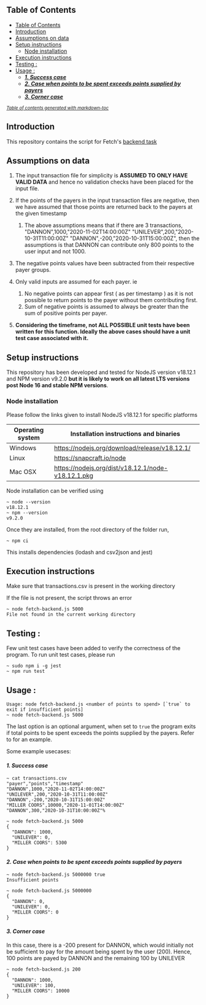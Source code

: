 ## Table of Contents

- [Table of Contents](#table-of-contents)
- [Introduction](#introduction)
- [Assumptions on data](#assumptions-on-data)
- [Setup instructions](#setup-instructions)
  - [Node installation](#node-installation)
- [Execution instructions](#execution-instructions)
- [Testing :](#testing-)
- [Usage :](#usage-)
    - [***1. Success case***](#1-success-case)
    - [***2. Case when points to be spent exceeds points supplied by payers***](#2-case-when-points-to-be-spent-exceeds-points-supplied-by-payers)
    - [***3. Corner case***](#3-corner-case)

<small><i><a href='http://ecotrust-canada.github.io/markdown-toc/'>Table of contents generated with markdown-toc</a></i></small>


## Introduction

This repository contains the script for Fetch's  [backend task](https://docs.google.com/document/d/1Yn_xAonwLOINma3MquU5ag6KoNMkrH3uA-99pJvqaWs/edit)


## Assumptions on data 

1. The input transaction file for simplicity is **ASSUMED TO ONLY HAVE VALID DATA** and hence no validation checks have been placed for the input file.
2. If the points of the payers in the input transaction files are negative, then we have assumed that those points are returned back to the payers at the given timestamp
    1. The above assumptions means that if there are 3 transactions, 
    "DANNON",1000,"2020-11-02T14:00:00Z"
    "UNILEVER",200,"2020-10-31T11:00:00Z"
    "DANNON",-200,"2020-10-31T15:00:00Z",
    then the assumptions is that DANNON can contribute only 800 points to the user input and not 1000. 

3. The negative points values have been subtracted from their respective payer groups.
4. Only valid inputs are assumed for each payer. ie
   1. No negative points can appear first ( as per timestamp ) as it is not possible to return points to the payer without them contributing first.
   2. Sum of negative points is assumed to always be greater than the sum of positive points per payer.
5. **Considering the timeframe, not ALL POSSIBLE unit tests have been written for this function. Ideally the above cases should have a unit test case associated with it.**


## Setup instructions

This repository has been developed and tested for NodeJS version v18.12.1 and NPM version v9.2.0 **but it is likely to work on all latest LTS versions post Node 16 and stable NPM versions**. 

### Node installation


Please follow the links given to install NodeJS v18.12.1 for specific platforms

| Operating system      | Installation instructions and binaries |
| ----------- | ----------- |
| Windows      | https://nodejs.org/download/release/v18.12.1/       |
| Linux   |      https://snapcraft.io/node   |
| Mac OSX  |    https://nodejs.org/dist/v18.12.1/node-v18.12.1.pkg        |


Node installation can be verified using 

``` 
~ node --version 
v18.12.1
~ npm --version
v9.2.0
```

Once they are installed, from the root directory of the folder run, 

```
~ npm ci 
```

This installs dependencies (lodash and csv2json and jest)

## Execution instructions

Make sure that transactions.csv is present in the working directory

If the file is not present, the script throws an error

```
~ node fetch-backend.js 5000
File not found in the current working directory
```
 
## Testing :

Few unit test cases have been added to verify the correctness of the program. To run unit test cases, please run 

```
~ sudo npm i -g jest
~ npm run test
```



## Usage :

```
Usage: node fetch-backend.js <number of points to spend> [`true` to exit if insufficient points]
~ node fetch-backend.js 5000 
```

The last option is an optional argument, when set to `true` the program exits if total points to be spent exceeds the points supplied by the payers. Refer to 
for an example. 

Some example usecases: 

#### ***1. Success case***

```
~ cat transactions.csv
"payer","points","timestamp"
"DANNON",1000,"2020-11-02T14:00:00Z"
"UNILEVER",200,"2020-10-31T11:00:00Z"
"DANNON",-200,"2020-10-31T15:00:00Z"
"MILLER COORS",10000,"2020-11-01T14:00:00Z"
"DANNON",300,"2020-10-31T10:00:00Z"% 

~ node fetch-backend.js 5000
{
  "DANNON": 1000,
  "UNILEVER": 0,
  "MILLER COORS": 5300
}
```


#### ***2. Case when points to be spent exceeds points supplied by payers***
```
~ node fetch-backend.js 5000000 true
Insufficient points
```
```
~ node fetch-backend.js 5000000
{
  "DANNON": 0,
  "UNILEVER": 0,
  "MILLER COORS": 0
}
```

#### ***3. Corner case***

In this case, there is a -200 present for DANNON, which would initially not be sufficient to pay for the amount being spent by the user (200). Hence, 100 points are payed by DANNON and the remaining 100 by UNILEVER

```
~ node fetch-backend.js 200
{
  "DANNON": 1000,
  "UNILEVER": 100,
  "MILLER COORS": 10000
}
```












